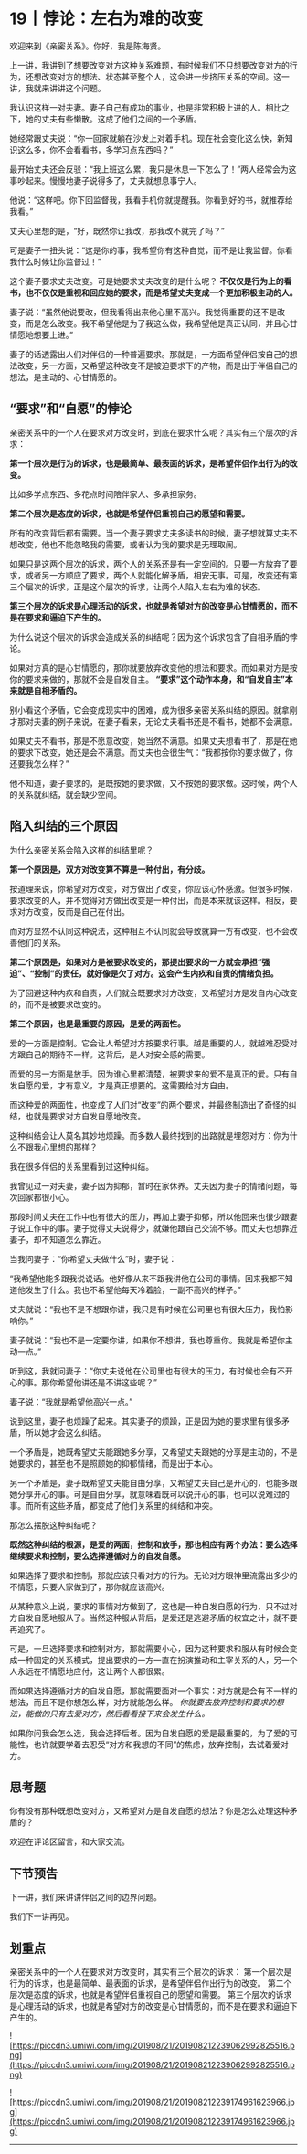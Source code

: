 # 19丨悖论：左右为难的改变

欢迎来到《亲密关系》。你好，我是陈海贤。

上一讲，我讲到了想要改变对方这种关系难题，有时候我们不只想要改变对方的行为，还想改变对方的想法、状态甚至整个人，这会进一步挤压关系的空间。这一讲，我就来讲讲这个问题。

我认识这样一对夫妻。妻子自己有成功的事业，也是非常积极上进的人。相比之下，她的丈夫有些懒散。这成了他们之间的一个矛盾。

她经常跟丈夫说：“你一回家就躺在沙发上对着手机。现在社会变化这么快，新知识这么多，你不会看看书，多学习点东西吗？”

最开始丈夫还会反驳：“我上班这么累，我只是休息一下怎么了！”两人经常会为这事吵起来。慢慢地妻子说得多了，丈夫就想息事宁人。

他说：“这样吧。你下回监督我，我看手机你就提醒我。你看到好的书，就推荐给我看。”

丈夫心里想的是，“好，既然你让我改，那我改不就完了吗？”

可是妻子一扭头说：“这是你的事，我希望你有这种自觉，而不是让我监督。你看我什么时候让你监督过！”

这个妻子要求丈夫改变。可是她要求丈夫改变的是什么呢？ **不仅仅是行为上的看书，也不仅仅是重视和回应她的要求，而是希望丈夫变成一个更加积极主动的人。**

妻子说：“虽然他说要改，但我看得出来他心里不高兴。我觉得重要的还不是改变，而是怎么改变。我不希望他是为了我这么做，我希望他是真正认同，并且心甘情愿地想要上进。”

妻子的话透露出人们对伴侣的一种普遍要求。那就是，一方面希望伴侣按自己的想法改变，另一方面，又希望这种改变不是被迫要求下的产物，而是出于伴侣自己的想法，是主动的、心甘情愿的。

## “要求”和“自愿”的悖论

亲密关系中的一个人在要求对方改变时，到底在要求什么呢？其实有三个层次的诉求：

 **第一个层次是行为的诉求，也是最简单、最表面的诉求，是希望伴侣作出行为的改变。**

比如多学点东西、多花点时间陪伴家人、多承担家务。

 **第二个层次是态度的诉求，也就是希望伴侣重视自己的愿望和需要。**

所有的改变背后都有需要。当一个妻子要求丈夫多读书的时候，妻子想就算丈夫不想改变，他也不能忽略我的需要，或者认为我的要求是无理取闹。

如果只是这两个层次的诉求，两个人的关系还是有一定空间的。只要一方放弃了要求，或者另一方顺应了要求，两个人就能化解矛盾，相安无事。可是，改变还有第三个层次的诉求，正是这个层次的诉求，让两个人陷入左右为难的状态。

 **第三个层次的诉求是心理活动的诉求，也就是希望对方的改变是心甘情愿的，而不是在要求和逼迫下产生的。**

为什么说这个层次的诉求会造成关系的纠结呢？因为这个诉求包含了自相矛盾的悖论。

如果对方真的是心甘情愿的，那你就要放弃改变他的想法和要求。而如果对方是按你的要求来做的，那就不会是自发自主。 **“要求”这个动作本身，和“自发自主”本来就是自相矛盾的。**

别小看这个矛盾，它会变成现实中的困难，成为很多亲密关系纠结的原因。就拿刚才那对夫妻的例子来说，在妻子看来，无论丈夫看书还是不看书，她都不会满意。

如果丈夫不看书，那是不愿意改变，她当然不满意。如果丈夫想看书了，那是在她的要求下改变，她还是会不满意。而丈夫也会很生气：“我都按你的要求做了，你还要我怎么样？”

他不知道，妻子要求的，是既按她的要求做，又不按她的要求做。这时候，两个人的关系就纠结，就会缺少空间。

## 陷入纠结的三个原因

为什么亲密关系会陷入这样的纠结里呢？

 **第一个原因是，双方对改变算不算是一种付出，有分歧。**

按道理来说，你希望对方改变，对方做出了改变，你应该心怀感激。但很多时候，要求改变的人，并不觉得对方做出改变是一种付出，而是本来就该这样。相反，要求对方改变，反而是自己在付出。

而对方显然不认同这种说法，这种相互不认同就会导致就算一方有改变，也不会改善他们的关系。

 **第二个原因是，如果对方是被要求改变的，那提出要求的一方就会承担“强迫”、“控制”的责任，就好像是欠了对方。这会产生内疚和自责的情绪负担。**

为了回避这种内疚和自责，人们就会既要求对方改变，又希望对方是发自内心改变的，而不是被要求改变的。

 **第三个原因，也是最重要的原因，是爱的两面性。**

爱的一方面是控制。它会让人希望对方按要求行事。越是重要的人，就越难忍受对方跟自己的期待不一样。这背后，是人对安全感的需要。

而爱的另一方面是放手。因为谁心里都清楚，被要求来的爱不是真正的爱。只有自发自愿的爱，才有意义，才是真正想要的。这需要给对方自由。

而这种爱的两面性，也变成了人们对“改变”的两个要求，并最终制造出了奇怪的纠结，也就是要求对方自发自愿地改变。

这种纠结会让人莫名其妙地烦躁。而多数人最终找到的出路就是埋怨对方：你为什么不跟我心里想的那样？

我在很多伴侣的关系里看到过这种纠结。

我曾见过一对夫妻，妻子因为抑郁，暂时在家休养。丈夫因为妻子的情绪问题，每次回家都很小心。

那段时间丈夫在工作中也有很大的压力，再加上妻子抑郁，所以他回来也很少跟妻子说工作中的事。妻子觉得丈夫说得少，就嫌他跟自己交流不够。而丈夫也想靠近妻子，却不知道怎么靠近。

当我问妻子：“你希望丈夫做什么”时，妻子说：

“我希望他能多跟我说说话。他好像从来不跟我讲他在公司的事情。回来我都不知道他发生了什么。我也不希望他每天冷着脸，一副不高兴的样子。”

丈夫就说：“我也不是不想跟你讲，我只是有时候在公司里也有很大压力，我怕影响你。”

妻子就说：“我也不是一定要你讲，如果你不想讲，我也尊重你。我就是希望你主动一点。”

听到这，我就问妻子：“你丈夫说他在公司里也有很大的压力，有时候也会有不开心的事。那你希望他讲还是不讲这些呢？”

妻子说：“我就是希望他高兴一点。”

说到这里，妻子也烦躁了起来。其实妻子的烦躁，正是因为她的要求里有很多矛盾，所以她才会这么纠结。

一个矛盾是，她既希望丈夫能跟她多分享，又希望丈夫跟她的分享是主动的，不是她要求的，甚至也不是照顾她的抑郁情绪，而是出于本心。

另一个矛盾是，妻子既希望丈夫能自由分享，又希望丈夫自己是开心的，也能多跟她分享开心的事。可是自由分享，就意味着既可以说开心的事，也可以说难过的事。而所有这些矛盾，都变成了他们关系里的纠结和冲突。

那怎么摆脱这种纠结呢？

 **既然这种纠结的根源，是爱的两面，控制和放手，那也相应有两个办法：要么选择继续要求和控制，要么选择遵循对方的自发自愿。**

如果选择了要求和控制，那就应该只看对方的行为。无论对方眼神里流露出多少的不情愿，只要人家做到了，那你就应该高兴。

从某种意义上说，要求的事情对方做到了，这也是一种自发自愿的行为，只不过对方自发自愿地服从了。当然这种服从背后，是爱还是逃避矛盾的权宜之计，就不要再追究了。

可是，一旦选择要求和控制对方，那就需要小心，因为这种要求和服从有时候会变成一种固定的关系模式，提出要求的一方一直在扮演推动和主宰关系的人，另一个人永远在不情愿地应付，这让两个人都很累。

而如果选择遵循对方的自发自愿，那就需要面对一个事实：对方就是会有不一样的想法，而且不是你想怎么样，对方就能怎么样。 *你就要去放弃控制和要求的想法，能做的只有去爱对方，然后看看接下来会发生什么。*

如果你问我会怎么选，我会选择后者。因为自发自愿的爱是最重要的，为了爱的可能性，也许就要学着去忍受“对方和我想的不同”的焦虑，放弃控制，去试着爱对方。

## 思考题

你有没有那种既想改变对方，又希望对方是自发自愿的想法？你是怎么处理这种矛盾的？

欢迎在评论区留言，和大家交流。

## 下节预告

下一讲，我们来讲讲伴侣之间的边界问题。

我们下一讲再见。

## 划重点

亲密关系中的一个人在要求对方改变时，其实有三个层次的诉求：
第一个层次是行为的诉求，也是最简单、最表面的诉求，是希望伴侣作出行为的改变。
第二个层次是态度的诉求，也就是希望伴侣重视自己的愿望和需要。
第三个层次的诉求是心理活动的诉求，也就是希望对方的改变是心甘情愿的，而不是在要求和逼迫下产生的。

![https://piccdn3.umiwi.com/img/201908/21/201908212239062992825516.png](https://piccdn3.umiwi.com/img/201908/21/201908212239062992825516.png)

![https://piccdn3.umiwi.com/img/201908/21/201908212239174961623966.jpg](https://piccdn3.umiwi.com/img/201908/21/201908212239174961623966.jpg)

---
